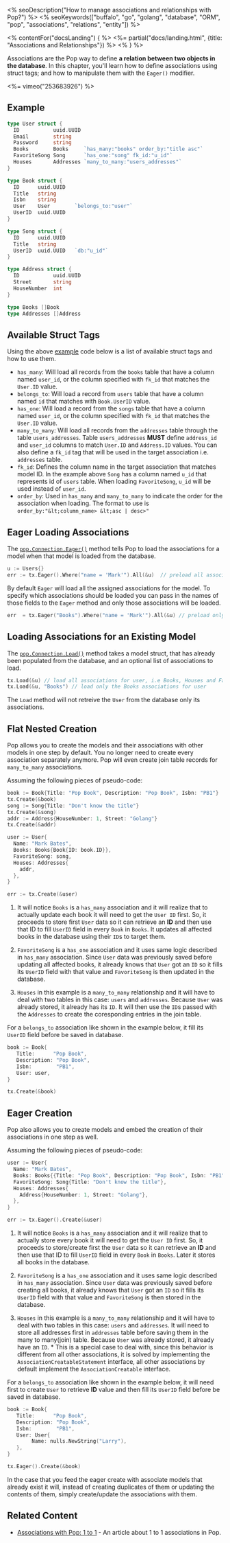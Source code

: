 <% seoDescription("How to manage associations and relationships with Pop?") %>
<% seoKeywords(["buffalo", "go", "golang", "database", "ORM", "pop", "associations", "relations", "entity"]) %>

<% contentFor("docsLanding") { %>
  <%= partial("docs/landing.html", {title: "Associations and Relationships"}) %>
<% } %>

Associations are the Pop way to define **a relation between two objects in the database**. In this chapter, you'll learn how to define associations using struct tags; and how to manipulate them with the `Eager()` modifier.

<%= vimeo("253683926") %>

## Example

```go
type User struct {
  ID           uuid.UUID
  Email        string
  Password     string
  Books        Books     `has_many:"books" order_by:"title asc"`
  FavoriteSong Song      `has_one:"song" fk_id:"u_id"`
  Houses       Addresses `many_to_many:"users_addresses"`
}

type Book struct {
  ID      uuid.UUID
  Title   string
  Isbn    string
  User    User        `belongs_to:"user"`
  UserID  uuid.UUID
}

type Song struct {
  ID      uuid.UUID
  Title   string
  UserID  uuid.UUID   `db:"u_id"`
}

type Address struct {
  ID           uuid.UUID
  Street       string
  HouseNumber  int
}

type Books []Book
type Addresses []Address
```

## Available Struct Tags

Using the above [example](#example) code below is a list of available struct tags and how to use them.

* `has_many`: Will load all records from the `books` table that have a column named `user_id`, or the column specified with `fk_id` that matches the `User.ID` value.
* `belongs_to`: Will load a record from `users` table that have a column named `id` that matches with `Book.UserID` value.
* `has_one`: Will load a record from the `songs` table that have a column named `user_id`, or the column specified with `fk_id` that matches the `User.ID` value.
* `many_to_many`: Will load all records from the `addresses` table through the table `users_addresses`. Table `users_addresses` **MUST** define `address_id` and `user_id` columns to match `User.ID` and `Address.ID` values. You can also define a `fk_id` tag that will be used in the target association i.e. `addresses` table.
* `fk_id`: Defines the column name in the target association that matches model ID. In the example above `Song` has a column named `u_id` that represents id of `users` table. When loading `FavoriteSong`, `u_id` will be used instead of `user_id`.
* `order_by`: Used in `has_many` and `many_to_many` to indicate the order for the association when loading. The format to use is `order_by:"&lt;column_name> &lt;asc | desc>"`

## Eager Loading Associations

The [`pop.Connection.Eager()`](https://godoc.org/github.com/gobuffalo/pop#Connection.Eager) method tells Pop to load the associations for a model when that model is loaded from the database.

```go
u := Users{}
err := tx.Eager().Where("name = 'Mark'").All(&u)  // preload all associations for user with name 'Mark', i.e Books, Houses and FavoriteSong
```

By default `Eager` will load all the assigned associations for the model. To specify which associations should be loaded you can pass in the names of those fields to the `Eager` method and only those associations will be loaded.

```go
err  = tx.Eager("Books").Where("name = 'Mark'").All(&u) // preload only Books association for user with name 'Mark'.
```

## Loading Associations for an Existing Model

The [`pop.Connection.Load()`](https://godoc.org/github.com/gobuffalo/pop#Connection.Load) method takes a model struct, that has already been populated from the database, and an optional list of associations to load.

```go
tx.Load(&u) // load all associations for user, i.e Books, Houses and FavoriteSong
tx.Load(&u, "Books") // load only the Books associations for user
```

The `Load` method will not retreive the `User` from the database only its associations.

## Flat Nested Creation

Pop allows you to create the models and their associations with other models in one step by default. You no longer need to create every association separately anymore. Pop will even create join table records for `many_to_many` associations.

Assuming the following pieces of pseudo-code:

```go
book := Book{Title: "Pop Book", Description: "Pop Book", Isbn: "PB1"}
tx.Create(&book)
song := Song{Title: "Don't know the title"}
tx.Create(&song)
addr := Address{HouseNumber: 1, Street: "Golang"}
tx.Create(&addr)

user := User{
  Name: "Mark Bates",
  Books: Books{Book{ID: book.ID}},
  FavoriteSong: song,
  Houses: Addresses{
    addr,
  },
}
```

```go
err := tx.Create(&user)
```

1. It will notice `Books` is a `has_many` association and it will realize that to actually update each book it will need to get the `User ID` first. So, it proceeds to store first `User` data so it can retrieve an **ID** and then use that ID to fill `UserID` field in every `Book` in `Books`. It updates all affected books in the database using their `ID`s to target them.

2. `FavoriteSong` is a `has_one` association and it uses same logic described in `has_many` association. Since `User` data was previously saved before updating all affected books, it already knows that `User` got an `ID` so it fills its `UserID` field with that value and `FavoriteSong` is then updated in the database.

3. `Houses` in this example is a `many_to_many` relationship and it will have to deal with two tables in this case: `users` and `addresses`. Because `User` was already stored, it already has its `ID`.  It will then use the `ID`s passed with the `Addresses` to create the coresponding entries in the join table.

For a `belongs_to` association like shown in the example below, it fill its `UserID` field before be saved in database.

```go
book := Book{
   Title:      "Pop Book",
   Description: "Pop Book",
   Isbn:        "PB1",
   User: user,
}
```

```go
tx.Create(&book)
```

## Eager Creation

Pop also allows you to create models and embed the creation of their associations in one step as well.

Assuming the following pieces of pseudo-code:

```go
user := User{
  Name: "Mark Bates",
  Books: Books{{Title: "Pop Book", Description: "Pop Book", Isbn: "PB1"}},
  FavoriteSong: Song{Title: "Don't know the title"},
  Houses: Addresses{
    Address{HouseNumber: 1, Street: "Golang"},
  },
}
```

```go
err := tx.Eager().Create(&user)
```

1. It will notice `Books` is a `has_many` association and it will realize that to actually store every book it will need to get the `User ID` first. So, it proceeds to store/create first the `User` data so it can retrieve an **ID** and then use that ID to fill `UserID` field in every `Book` in `Books`. Later it stores all books in the database.

2. `FavoriteSong` is a `has_one` association and it uses same logic described in `has_many` association. Since `User` data was previously saved before creating all books, it already knows that `User` got an `ID` so it fills its `UserID` field with that value and `FavoriteSong` is then stored in the database.

3. `Houses` in this example is a `many_to_many` relationship and it will have to deal with two tables in this case: `users` and `addresses`. It will need to store all addresses first in `addresses` table before saving them in the many to many(join) table. Because `User` was already stored, it already have an `ID`. * This is a special case to deal with, since this behavior is different from all other associations, it is solved by implementing the `AssociationCreatableStatement` interface, all other associations by default implement the `AssociationCreatable` interface.

For a `belongs_to` association like shown in the example below, it will need first to create `User` to retrieve **ID** value and then fill its `UserID` field before be saved in database.

```go
book := Book{
   Title:      "Pop Book",
   Description: "Pop Book",
   Isbn:        "PB1",
   User: User{
        Name: nulls.NewString("Larry"),
   },
}
```

```go
tx.Eager().Create(&book)
```

In the case that you feed the eager create with associate models that already exist it will, instead of creating duplicates of them or updating the contents of them, simply create/update the associations with them.

## Related Content

* [Associations with Pop: 1 to 1](https://blog.gobuffalo.io/associations-with-pop-1-to-1-592f02e2bdd8) - An article about 1 to 1 associations in Pop.
